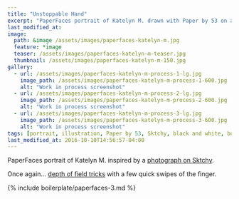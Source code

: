 ```yaml
---
title: "Unstoppable Hand"
excerpt: "PaperFaces portrait of Katelyn M. drawn with Paper by 53 on an iPad."
last_modified_at: 
image: 
  path: &image /assets/images/paperfaces-katelyn-m.jpg 
  feature: *image
  teaser: /assets/images/paperfaces-katelyn-m-teaser.jpg
  thumbnail: /assets/images/paperfaces-katelyn-m-150.jpg
gallery:
  - url: /assets/images/paperfaces-katelyn-m-process-1-lg.jpg
    image_path: /assets/images/paperfaces-katelyn-m-process-1-600.jpg
    alt: "Work in process screenshot"
  - url: /assets/images/paperfaces-katelyn-m-process-2-lg.jpg
    image_path: /assets/images/paperfaces-katelyn-m-process-2-600.jpg
    alt: "Work in process screenshot"
  - url: /assets/images/paperfaces-katelyn-m-process-3-lg.jpg
    image_path: /assets/images/paperfaces-katelyn-m-process-3-600.jpg
    alt: "Work in process screenshot"
tags: [portrait, illustration, Paper by 53, Sktchy, black and white, bokeh, Mix]
last_modified_at: 2016-10-10T14:56:57-04:00
---
```


PaperFaces portrait of Katelyn M. inspired by a [photograph on Sktchy](http://sktchy.com/0STT5 ).

Once again... [depth of field tricks](https://mix.fiftythree.com/11098-Michael-Rose/4593845) with a few quick swipes of the finger.

{% include boilerplate/paperfaces-3.md %}
